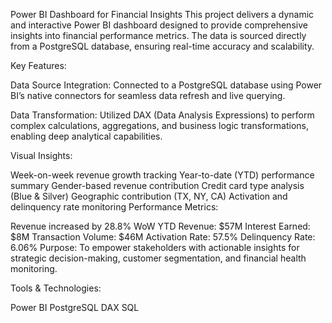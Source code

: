 Power BI Dashboard for Financial Insights
This project delivers a dynamic and interactive Power BI dashboard designed to provide comprehensive insights into financial performance metrics. The data is sourced directly from a PostgreSQL database, ensuring real-time accuracy and scalability.

Key Features:

Data Source Integration:
Connected to a PostgreSQL database using Power BI’s native connectors for seamless data refresh and live querying.

Data Transformation:
Utilized DAX (Data Analysis Expressions) to perform complex calculations, aggregations, and business logic transformations, enabling deep analytical capabilities.

Visual Insights:

Week-on-week revenue growth tracking
Year-to-date (YTD) performance summary
Gender-based revenue contribution
Credit card type analysis (Blue & Silver)
Geographic contribution (TX, NY, CA)
Activation and delinquency rate monitoring
Performance Metrics:

Revenue increased by 28.8% WoW
YTD Revenue: $57M
Interest Earned: $8M
Transaction Volume: $46M
Activation Rate: 57.5%
Delinquency Rate: 6.06%
Purpose: To empower stakeholders with actionable insights for strategic decision-making, customer segmentation, and financial health monitoring.

Tools & Technologies:

Power BI
PostgreSQL
DAX
SQL
